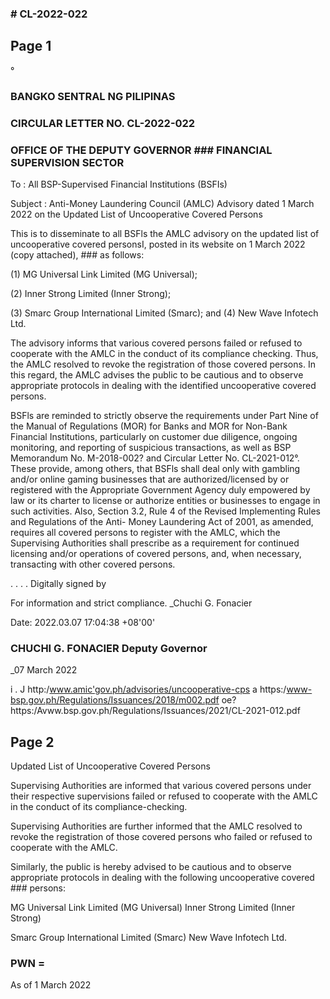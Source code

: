 ### # CL-2022-022

## Page 1

°

### BANGKO SENTRAL NG PILIPINAS

### CIRCULAR LETTER NO. CL-2022-022

### OFFICE OF THE DEPUTY GOVERNOR ### FINANCIAL SUPERVISION SECTOR

To : All BSP-Supervised Financial Institutions (BSFIs)

Subject : Anti-Money Laundering Council (AMLC) Advisory dated 1 March 2022 on the Updated List of Uncooperative Covered Persons

This is to disseminate to all BSFls the AMLC advisory on the updated list of uncooperative covered personsI, posted in its website on 1 March 2022 (copy attached), ### as follows:

(1) MG Universal Link Limited (MG Universal);

(2) Inner Strong Limited (Inner Strong);

(3) Smarc Group International Limited (Smarc); and (4) New Wave Infotech Ltd.

The advisory informs that various covered persons failed or refused to cooperate with the AMLC in the conduct of its compliance checking. Thus, the AMLC resolved to revoke the registration of those covered persons. In this regard, the AMLC advises the public to be cautious and to observe appropriate protocols in dealing with the identified uncooperative covered persons.

BSFls are reminded to strictly observe the requirements under Part Nine of the Manual of Regulations (MOR) for Banks and MOR for Non-Bank Financial Institutions, particularly on customer due diligence, ongoing monitoring, and reporting of suspicious transactions, as well as BSP Memorandum No. M-2018-002? and Circular Letter No. CL-2021-012°. These provide, among others, that BSFls shall deal only with gambling and/or online gaming businesses that are authorized/licensed by or registered with the Appropriate Government Agency duly empowered by law or its charter to license or authorize entities or businesses to engage in such activities. Also, Section 3.2, Rule 4 of the Revised Implementing Rules and Regulations of the Anti- Money Laundering Act of 2001, as amended, requires all covered persons to register with the AMLC, which the Supervising Authorities shall prescribe as a requirement for continued licensing and/or operations of covered persons, and, when necessary, transacting with other covered persons.

. . . . Digitally signed by

For information and strict compliance. _Chuchi G. Fonacier

Date: 2022.03.07 17:04:38 +08'00'

### CHUCHI G. FONACIER Deputy Governor

_07 March 2022

i . J http:/www.amic'gov.ph/advisories/uncooperative-cps a https:/www-bsp.gov.ph/Regulations/Issuances/2018/m002.pdf oe? https:/Avww.bsp.gov.ph/Regulations/Issuances/2021/CL-2021-012.pdf

## Page 2

Updated List of Uncooperative Covered Persons

Supervising Authorities are informed that various covered persons under their respective supervisions failed or refused to cooperate with the AMLC in the conduct of its compliance-checking.

Supervising Authorities are further informed that the AMLC resolved to revoke the registration of those covered persons who failed or refused to cooperate with the AMLC.

Similarly, the public is hereby advised to be cautious and to observe appropriate protocols in dealing with the following uncooperative covered ### persons:

MG Universal Link Limited (MG Universal) Inner Strong Limited (Inner Strong)

Smarc Group International Limited (Smarc) New Wave Infotech Ltd.

### PWN =

As of 1 March 2022 